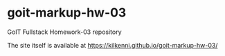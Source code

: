 # goit-markup-hw-03

GoIT Fullstack Homework-03 repository

The site itself is available at https://kilkenni.github.io/goit-markup-hw-03/
